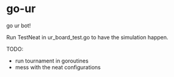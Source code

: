 # go-ur
 go ur bot!


Run TestNeat in ur_board_test.go to have the simulation happen.

TODO:
- run tournament in goroutines
- mess with the neat configurations